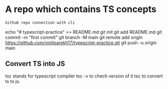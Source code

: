 # A repo which contains TS concepts

```
Github repo connection with cli
```

echo "# typescript-practice" >> README.md
git init
git add README.md
git commit -m "first commit"
git branch -M main
git remote add origin https://github.com/vinitparekh17/typescript-practice.git
git push -u origin main

## Convert TS into JS

tsc stands for typescript compiler
tsc -v to chech version of it
tsc <file nane> to convert ts to js.
